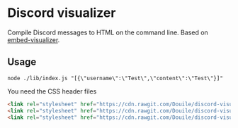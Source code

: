 # Discord visualizer

Compile Discord messages to HTML on the command line. Based on
[embed-visualizer][embed-visualizer].

## Usage

```shell
node ./lib/index.js "[{\"username\":\"Test\",\"content\":\"Test\"}]"
```

You need the CSS header files

```html
<link rel="stylesheet" href="https://cdn.rawgit.com/Douile/discord-visualizer/master/css/discord.css">
<link rel="stylesheet" href="https://cdn.rawgit.com/Douile/discord-visualizer/master/css/codemirror-one-dark.css">
<link rel="stylesheet" href="https://cdn.rawgit.com/Douile/discord-visualizer/master/css/tachyons.css">
```


[embed-visualizer]: https://github.com/leovoel/embed-visualizer
